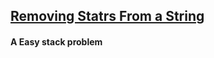 ## [Removing Statrs From a String](https://leetcode.com/problems/removing-stars-from-a-string/description/?envType=study-plan-v2&envId=leetcode-75)
#### A Easy stack problem
